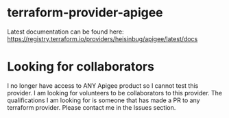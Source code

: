 # terraform-provider-apigee
Latest documentation can be found here: https://registry.terraform.io/providers/heisinbug/apigee/latest/docs
# Looking for collaborators
I no longer have access to ANY Apigee product so I cannot test this provider.  I am looking for volunteers to be
collaborators to this provider.  The qualifications I am looking for is someone that has made a PR to any terraform
provider.  Please contact me in the Issues section.